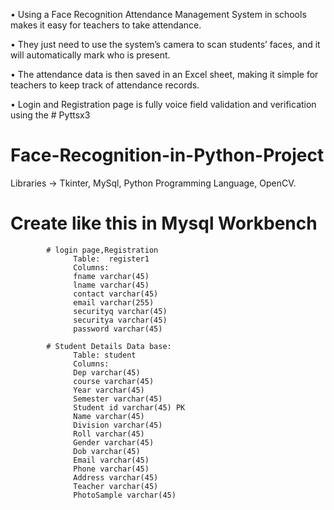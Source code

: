 • Using a Face Recognition Attendance Management System
in schools makes it easy for teachers to take attendance.

• They just need to use the system’s camera to scan students’
faces, and it will automatically mark who is present.

• The attendance data is then saved in an Excel sheet, making
it simple for teachers to keep track of attendance records.

• Login and Registration page is fully voice field validation and verification using the # Pyttsx3


# Face-Recognition-in-Python-Project
Libraries -> Tkinter, MySql, Python Programming Language, OpenCV.


 # Create like this in Mysql Workbench


            # login page,Registration
                  Table:  register1
                  Columns:
                  fname varchar(45) 
                  lname varchar(45) 
                  contact varchar(45) 
                  email varchar(255) 
                  securityq varchar(45) 
                  securitya varchar(45) 
                  password varchar(45)

            # Student Details Data base:
                  Table: student
                  Columns:
                  Dep varchar(45) 
                  course varchar(45) 
                  Year varchar(45) 
                  Semester varchar(45) 
                  Student id varchar(45) PK 
                  Name varchar(45) 
                  Division varchar(45) 
                  Roll varchar(45) 
                  Gender varchar(45) 
                  Dob varchar(45) 
                  Email varchar(45) 
                  Phone varchar(45) 
                  Address varchar(45) 
                  Teacher varchar(45) 
                  PhotoSample varchar(45)

